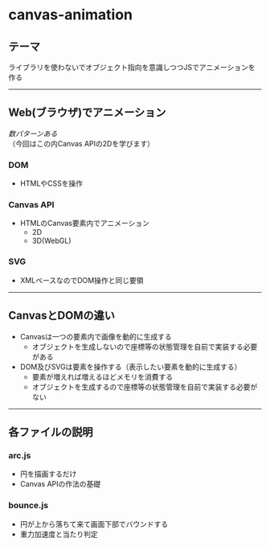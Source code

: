 # canvas-animation
## テーマ
ライブラリを使わないでオブジェクト指向を意識しつつJSでアニメーションを作る

---

## Web(ブラウザ)でアニメーション

*数パターンある*  
（今回はこの内Canvas APIの2Dを学びます）

### DOM
* HTMLやCSSを操作

### Canvas API
* HTMLのCanvas要素内でアニメーション  
    * 2D
    * 3D(WebGL)

### SVG
* XMLベースなのでDOM操作と同じ要領

---

## CanvasとDOMの違い
* Canvasは一つの要素内で画像を動的に生成する
    * オブジェクトを生成しないので座標等の状態管理を自前で実装する必要がある
* DOM及びSVGは要素を操作する（表示したい要素を動的に生成する）
    * 要素が増えれば増えるほどメモリを消費する
    * オブジェクトを生成するので座標等の状態管理を自前で実装する必要がない

---

## 各ファイルの説明

### arc.js
* 円を描画するだけ
* Canvas APIの作法の基礎

### bounce.js
* 円が上から落ちて来て画面下部でバウンドする
* 重力加速度と当たり判定
